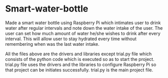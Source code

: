 # Smart-water-bottle

Made a smart water bottle using Raspberry Pi which intimates user to drink water after regular intervals and note down the water intake of the user. The user can set how much amount of water he/she wishes to drink after every interval. This will allow user to stay hydrated every time without remembering when was the last water intake.

All the files above are the drivers and libraries except trial.py file which consists of the python code which is executed so as to start the project. trial.py file uses the drivers and the libraries to configure Raspberry Pi so that project can be initiates successfully. trial.py is the main project file.
